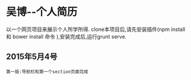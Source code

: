 # 吴博--个人简历
  以一个网页项目来展示个人所学所得.
  clone本项目后,请先安装插件(npm install 和 bower install 命令 ),安装完成后,运行grunt serve.

## 2015年5月4号
    第一版:导航栏和第一个section页面完成
